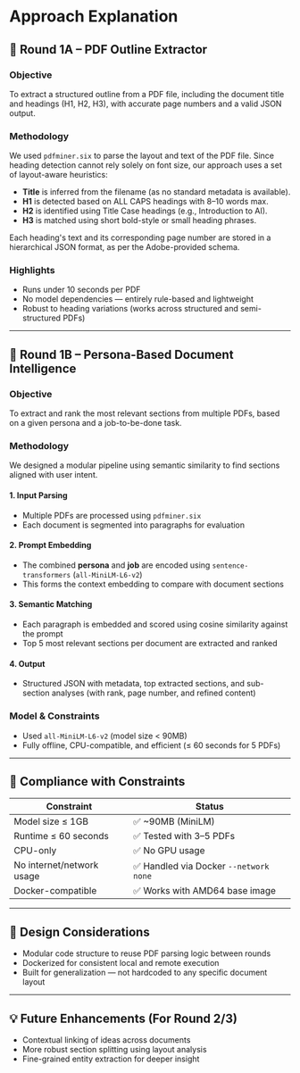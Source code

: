 
# Approach Explanation 

## 🧩 Round 1A – PDF Outline Extractor

### Objective
To extract a structured outline from a PDF file, including the document title and headings (H1, H2, H3), with accurate page numbers and a valid JSON output.

### Methodology
We used `pdfminer.six` to parse the layout and text of the PDF file. Since heading detection cannot rely solely on font size, our approach uses a set of layout-aware heuristics:
- **Title** is inferred from the filename (as no standard metadata is available).
- **H1** is detected based on ALL CAPS headings with 8–10 words max.
- **H2** is identified using Title Case headings (e.g., Introduction to AI).
- **H3** is matched using short bold-style or small heading phrases.

Each heading's text and its corresponding page number are stored in a hierarchical JSON format, as per the Adobe-provided schema.

### Highlights
- Runs under 10 seconds per PDF
- No model dependencies — entirely rule-based and lightweight
- Robust to heading variations (works across structured and semi-structured PDFs)

---

## 🧠 Round 1B – Persona-Based Document Intelligence

### Objective
To extract and rank the most relevant sections from multiple PDFs, based on a given persona and a job-to-be-done task.

### Methodology
We designed a modular pipeline using semantic similarity to find sections aligned with user intent.

#### 1. **Input Parsing**
- Multiple PDFs are processed using `pdfminer.six`
- Each document is segmented into paragraphs for evaluation

#### 2. **Prompt Embedding**
- The combined **persona** and **job** are encoded using `sentence-transformers` (`all-MiniLM-L6-v2`)
- This forms the context embedding to compare with document sections

#### 3. **Semantic Matching**
- Each paragraph is embedded and scored using cosine similarity against the prompt
- Top 5 most relevant sections per document are extracted and ranked

#### 4. **Output**
- Structured JSON with metadata, top extracted sections, and sub-section analyses (with rank, page number, and refined content)

### Model & Constraints
- Used `all-MiniLM-L6-v2` (model size < 90MB)
- Fully offline, CPU-compatible, and efficient (≤ 60 seconds for 5 PDFs)

---

## 🔐 Compliance with Constraints

| Constraint                | Status |
|---------------------------|--------|
| Model size ≤ 1GB          | ✅ ~90MB (MiniLM) |
| Runtime ≤ 60 seconds      | ✅ Tested with 3–5 PDFs |
| CPU-only                  | ✅ No GPU usage |
| No internet/network usage | ✅ Handled via Docker `--network none` |
| Docker-compatible         | ✅ Works with AMD64 base image |

---

## 📌 Design Considerations
- Modular code structure to reuse PDF parsing logic between rounds
- Dockerized for consistent local and remote execution
- Built for generalization — not hardcoded to any specific document layout

---

## 💡 Future Enhancements (For Round 2/3)
- Contextual linking of ideas across documents
- More robust section splitting using layout analysis
- Fine-grained entity extraction for deeper insight



